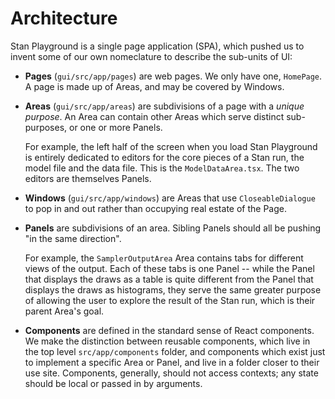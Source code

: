 <!-- https://matklad.github.io/2021/02/06/ARCHITECTURE.md.html -->

# Architecture

Stan Playground is a single page application (SPA), which pushed us
to invent some of our own nomeclature to describe the sub-units of UI:

- **Pages** (`gui/src/app/pages`) are web pages. We only have one, `HomePage`.
  A page is made up of Areas, and may be covered by Windows.

- **Areas** (`gui/src/app/areas`) are subdivisions of a page with a _unique
  purpose_. An Area can contain other Areas which serve distinct sub-purposes,
  or one or more Panels.

  For example, the left half of the screen when you load Stan Playground
  is entirely dedicated to editors for the core pieces of a Stan run, the
  model file and the data file. This is the `ModelDataArea.tsx`. The two
  editors are themselves Panels.

- **Windows** (`gui/src/app/windows`) are Areas that use `CloseableDialogue`
  to pop in and out rather than occupying real estate of the Page.

- **Panels** are subdivisions of an area. Sibling Panels should all be pushing
  "in the same direction".

  For example, the `SamplerOutputArea` Area contains tabs for different views of the output.
  Each of these tabs is one Panel -- while the Panel that displays the draws as a table is
  quite different from the Panel that displays the draws as histograms,
they serve the same greater purpose
  of allowing the user to explore the result of the Stan run, which is their parent Area's
  goal.

- **Components** are defined in the standard sense of React components. We make the distinction
  between reusable components, which live in the top level `src/app/components` folder, and
  components which exist just to implement a specific Area or Panel, and live in a folder closer
  to their use site.
  Components, generally, should not access contexts; any state should be local or passed in by arguments.
